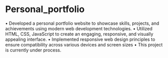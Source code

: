 # Personal_portfolio
• Developed a personal portfolio website to showcase skills, projects, and achievements using modern web 
development technologies.
• Utilized HTML, CSS, JavaScript to create an engaging, responsive, and visually appealing 
interface.
• Implemented responsive web design principles to ensure compatibility across various devices and screen 
sizes
• This project is currently under process.
